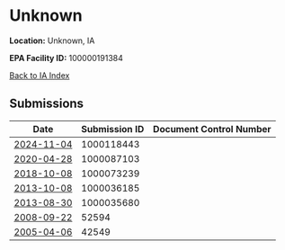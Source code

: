 # Unknown

**Location:** Unknown, IA

**EPA Facility ID:** 100000191384

[Back to IA Index](../../index.md)

## Submissions

| Date | Submission ID | Document Control Number |
|------|--------------|-------------------------|
| [2024-11-04](submissions/1000118443.md) | 1000118443 |  |
| [2020-04-28](submissions/1000087103.md) | 1000087103 |  |
| [2018-10-08](submissions/1000073239.md) | 1000073239 |  |
| [2013-10-08](submissions/1000036185.md) | 1000036185 |  |
| [2013-08-30](submissions/1000035680.md) | 1000035680 |  |
| [2008-09-22](submissions/52594.md) | 52594 |  |
| [2005-04-06](submissions/42549.md) | 42549 |  |
